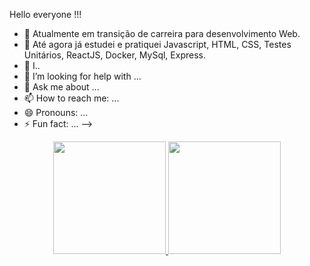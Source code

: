 Hello everyone !!!




- 🔭 Atualmente em transição de carreira para desenvolvimento Web.
- 🌱 Até agora já estudei e pratiquei Javascript, HTML, CSS, Testes Unitários, ReactJS, Docker, MySql, Express.
- 👯 I..
- 🤔 I’m looking for help with ...
- 💬 Ask me about ...
- 📫 How to reach me: ...
- 😄 Pronouns: ...
- ⚡ Fun fact: ...
-->
<div align="center">
  <a href="https://github.com/Emersonovidio">
  <img height="180em" src="https://github-readme-stats.vercel.app/api?username=emersonovidio&show_icons=true&theme=dracula&include_all_commits=true&count_private=true"/>
  <img height="180em" src="https://github-readme-stats.vercel.app/api/top-langs/?username=emersonovidio&layout=compact&langs_count=7&theme=dracula"/>
</div>
